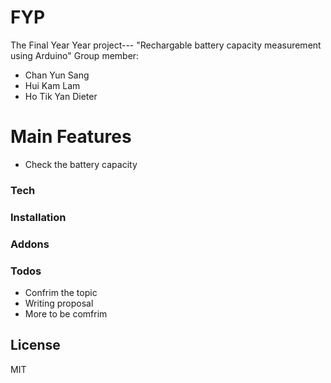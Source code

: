 # FYP



The Final Year Year project--- "Rechargable battery capacity measurement using Arduino"
Group member:
  - Chan Yun Sang
  - Hui Kam Lam 
  - Ho Tik Yan Dieter

# Main Features

  - Check the battery capacity





### Tech

### Installation

### Addons

### Todos

 - Confrim the topic
 - Writing proposal
 - More to be comfrim

License
----

MIT
